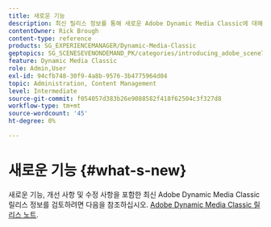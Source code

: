 ```yaml
---
title: 새로운 기능
description: 최신 릴리스 정보를 통해 새로운 Adobe Dynamic Media Classic에 대해 알아봅니다.
contentOwner: Rick Brough
content-type: reference
products: SG_EXPERIENCEMANAGER/Dynamic-Media-Classic
geptopics: SG_SCENESEVENONDEMAND_PK/categories/introducing_adobe_scene7
feature: Dynamic Media Classic
role: Admin,User
exl-id: 94cfb748-30f9-4a8b-9576-3b4775964d04
topic: Administration, Content Management
level: Intermediate
source-git-commit: f054057d383b26e9088582f418f62504c3f327d8
workflow-type: tm+mt
source-wordcount: '45'
ht-degree: 0%

---
```


# 새로운 기능 {#what-s-new}

새로운 기능, 개선 사항 및 수정 사항을 포함한 최신 Adobe Dynamic Media Classic 릴리스 정보를 검토하려면 다음을 참조하십시오. [Adobe Dynamic Media Classic 릴리스 노트](https://experienceleague.adobe.com/en/docs/dynamic-media-developer-resources/release-notes/s7rn2017).
